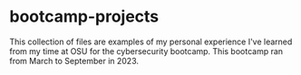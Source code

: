 # bootcamp-projects
This collection of files are examples of my personal experience I've learned from my time at OSU for the cybersecurity bootcamp.
This bootcamp ran from March to September in 2023.
